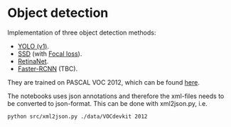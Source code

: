 # Object detection

Implementation of three object detection methods: 

- [YOLO (v1)](https://arxiv.org/abs/1506.02640).
- [SSD](https://arxiv.org/abs/1512.02325) (with [Focal loss](https://arxiv.org/abs/1708.02002)).
- [RetinaNet](https://arxiv.org/abs/1708.02002).
- [Faster-RCNN](https://arxiv.org/abs/1506.01497) (TBC).

They are trained on PASCAL VOC 2012, which can be found [here](https://pjreddie.com/projects/pascal-voc-dataset-mirror/). 

The notebooks uses json annotations and therefore the xml-files needs to be converted to json-format. This can be done with xml2json.py, i.e. 

```bash
python src/xml2json.py ./data/VOCdevkit 2012
```
